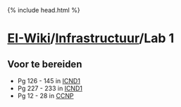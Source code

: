 {% include head.html %}

# [EI-Wiki](..)/[Infrastructuur](Home)/Lab 1

## Voor te bereiden

* Pg 126 - 145 in <a href="Files/ICND1.pdf" target="_blank">ICND1</a>
* Pg 227 - 233 in <a href="Files/ICND1.pdf" target="_blank">ICND1</a>
* Pg 12  - 28  in <a href="Files/CCNP.pdf" target="_blank">CCNP</a>